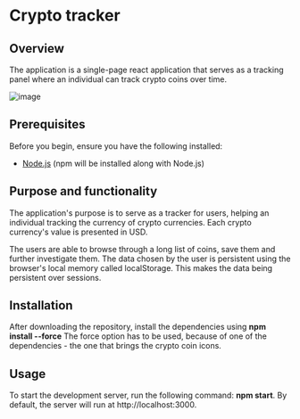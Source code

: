 # Crypto tracker

## Overview
The application is a single-page react application that serves as a tracking panel where an individual can track crypto coins over time.

![image](https://github.com/mihaiciradev/React-Crypto-Tracker/assets/111433620/718ff8cc-be20-4aec-8aab-43da190dbca0)


## Prerequisites

Before you begin, ensure you have the following installed:

- [Node.js](https://nodejs.org) (npm will be installed along with Node.js)

## Purpose and functionality
The application's purpose is to serve as a tracker for users, helping an individual tracking the currency of crypto currencies. Each crypto currency's value is presented in USD. 

The users are able to browse through a long list of coins, save them and further investigate them. The data chosen by the user is persistent using the browser's local memory called localStorage. This makes the data being persistent over sessions.

## Installation
After downloading the repository, install the dependencies using **npm install --force** The force option has to be used, because of one of the dependencies - the one that brings the crypto coin icons.

## Usage
To start the development server, run the following command: **npm start**. By default, the server will run at http://localhost:3000.
